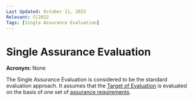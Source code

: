 ```yaml
---
Last Updated: October 11, 2023
Relevant: CC2022
Tags: [Single Assurance Evaluation]
---
```


# Single Assurance Evaluation

**Acronym:** None 

The Single Assurance Evaluation is considered to be the standard evaluation approach. It assumes that the [Target of Evaluation](./TargetofEvaluation.md) is evaluated on the basis of one set of [assurance requirements](./SecurityAssuranceRequirement.md). 

